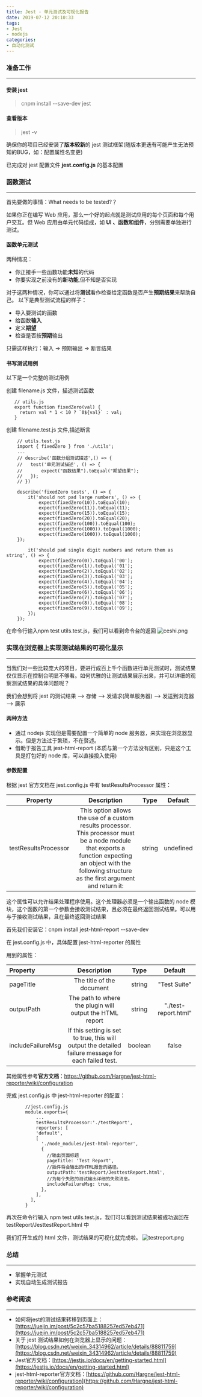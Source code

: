 ```yaml
---
title: Jest - 单元测试及可视化报告
date: 2019-07-12 20:10:33
tags:
- Jest
- nodejs
categories:
- 自动化测试
---
```

### 准备工作
---
#### 安装 jest
> cnpm install --save-dev jest

#### 查看版本
> jest -v

确保你的项目已经安装了**版本较新**的 jest 测试框架(随版本更迭有可能产生无法预知的BUG，如：配置属性名变更)

已完成对 jest 配置文件 **jest.config.js** 的基本配置
### 函数测试
---
首先要做的事情：What needs to be tested?？

如果你正在编写 Web 应用，那么一个好的起点就是测试应用的每个页面和每个用户交互。但 Web 应用由单元代码组成，如 **UI 、函数和组件**，分别需要单独进行测试。
<!--more-->
#### 函数单元测试
两种情况：

*   你正接手一些函数功能**未知**的代码
*   你要实现之前没有的**新功能**,但不知是否实现

对于这两种情况，你可以通过将**测试**看作检查给定函数是否产生**预期结果**来帮助自己。 以下是典型测试流程的样子：

*   导入要测试的函数
*   给函数**输入**
*   定义**期望**
*   检查是否按**预期**输出

只需这样执行：输入 → 预期输出 → 断言结果


#### 书写测试用例
以下是一个完整的测试用例

创建 filename.js 文件，描述测试函数
```
   // utils.js
   export function fixedZero(val) {
     return val * 1 < 10 ? `0${val}` : val;
   }
```
创建 filename.test.js 文件,描述断言
```
    // utils.test.js
    import { fixedZero } from './utils';
    ...
    // describe('函数分组测试描述',() => {
    //   test('单元测试描述', () => {
    //       expect("函数结果").toEqual("期望结果");
    //   });    
    // })

    describe('fixedZero tests', () => {
        it('should not pad large numbers', () => {
            expect(fixedZero(10)).toEqual(10);
            expect(fixedZero(11)).toEqual(11);
            expect(fixedZero(15)).toEqual(15);
            expect(fixedZero(20)).toEqual(20);
            expect(fixedZero(100)).toEqual(100);
            expect(fixedZero(1000)).toEqual(1000);
            expect(fixedZero(1000)).toEqual(1000);
    });

        it('should pad single digit numbers and return them as string', () => {
            expect(fixedZero(0)).toEqual('00');
            expect(fixedZero(1)).toEqual('01');
            expect(fixedZero(2)).toEqual('02');
            expect(fixedZero(3)).toEqual('03');
            expect(fixedZero(4)).toEqual('04');
            expect(fixedZero(5)).toEqual('05');
            expect(fixedZero(6)).toEqual('06');
            expect(fixedZero(7)).toEqual('07');
            expect(fixedZero(8)).toEqual('08');
            expect(fixedZero(9)).toEqual('09');
        });
    });
```

在命令行输入npm test utils.test.js，我们可以看到命令台的返回
![ceshi.png](https://blogimage-1259219507.cos.ap-chengdu.myqcloud.com/fenzuceshi.png)

### 实现在浏览器上实现测试结果的可视化显示
---
当我们对一些比较庞大的项目，要进行成百上千个函数进行单元测试时，测试结果仅仅显示在控制台明显不够看。如何优雅的让测试结果展示出来，并可以详细的观察测试结果的具体问题呢？

我们会想到将 jest 的测试结果 --> 存储 --> 发请求(简单服务器) --> 发送到浏览器 --> 展示
#### 两种方法
* 通过 nodejs 实现但是需要配置一个简单的 node 服务器，来实现在浏览器显示。但是方法过于繁琐，不在赘述。
* 借助于报告工具 jest-html-report (本质与第一个方法没有区别，只是这个工具是打包好的 node 库，可以直接投入使用)

#### 参数配置
根据 jest 官方文档在 jest.config.js 中有 testResultsProcessor 属性：

| Property |  Description  | Type | Default|
|-------|:---:|:---:|------|
| testResultsProcessor | This option allows the use of a custom results processor. This processor must be a node module that  exports a function expecting an object with the following structure as the first argument and return it: | string | undefined |

这个属性可以允许结果处理程序使用。这个处理器必须是一个输出函数的 node 模块，这个函数的第一个参数会接收测试结果，且必须在最终返回测试结果。可以用与于接收测试结果，且在最终返回测试结果

首先我们安装它：cnpm install jest-html-report  --save-dev 

在 jest.config.js 中，具体配置 jest-html-reporter 的属性

用到的属性：

| Property |  Description  | Type | Default|
| :-----| :----: | :----: | :----: |
| pageTitle | The title of the document | string | "Test Suite"|
| outputPath | The path to where the plugin will output the HTML report | string |"./test-report.html" |
| includeFailureMsg | If this setting is set to true, this will output the detailed failure message for each failed test. | boolean | false |

其他属性参考**官方文档**：https://github.com/Hargne/jest-html-reporter/wiki/configuration

完成 jest.config.js 中 jest-html-reporter 的配置：
```
       //jest.config.js
       module.exports={
           ...
           testResultsProcessor:'./testReport',
           reporters: [
           'default',
           [
             './node_modules/jest-html-reporter',
             {
               //输出页面标题
               pageTitle: 'Test Report',
               //插件将会输出的HTML报告的路径。
               outputPath:'testReport/JesttestReport.html',
               //为每个失败的测试输出详细的失败消息。
               includeFailureMsg: true,
             },
           ],
         ],
       }
```
再次在命令行输入 npm test utils.test.js，我们可以看到测试结果被成功返回在 testReport/JesttestReport.html 中

我们打开生成的 html 文件，测试结果的可视化就完成啦。
![testreport.png](https://blogimage-1259219507.cos.ap-chengdu.myqcloud.com/Jesttestreport.png)


### 总结
---
+ 掌握单元测试
+ 实现自动生成测试报告

### 参考阅读
---
+ 如何将jest的测试结果转移到页面上：[https://juejin.im/post/5c2c57ba5188257ed57eb471](https://juejin.im/post/5c2c57ba5188257ed57eb471)
+ 关于 jest 测试结果如何在浏览器上显示的问题：[https://blog.csdn.net/weixin_34314962/article/details/88811759](https://blog.csdn.net/weixin_34314962/article/details/88811759)
+ Jest官方文档：[https://jestjs.io/docs/en/getting-started.html](https://jestjs.io/docs/en/getting-started.html)
+ jest-html-reporter官方文档：[https://github.com/Hargne/jest-html-reporter/wiki/configuration](https://github.com/Hargne/jest-html-reporter/wiki/configuration)
